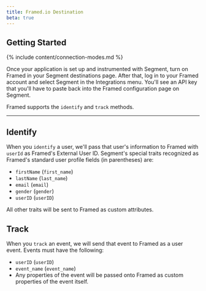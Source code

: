 ```yaml
---
title: Framed.io Destination
beta: true
---
```


## Getting Started

{% include content/connection-modes.md %}

Once your application is set up and instrumented with Segment, turn on Framed in your Segment destinations page. After that, log in to your Framed account and select Segment in the Integrations menu. You'll see an API key that you'll have to paste back into the Framed configuration page on Segment.

Framed supports the `identify` and `track` methods.

- - -

## Identify

When you `identify` a user, we'll pass that user's information to Framed with `userId` as Framed's External User ID. Segment's special traits recognized as Framed's standard user profile fields (in parentheses) are:

- `firstName` (`first_name`)
- `lastName` (`last_name`)
- `email` (`email`)
- `gender` (`gender`)
- `userID` (`userID`)

All other traits will be sent to Framed as custom attributes.

## Track

When you `track` an event, we will send that event to Framed as a user event. Events must have the following:

- `userID` (`userID`)
- `event_name` (`event_name`)
- Any properties of the event will be passed onto Framed as custom properties of the event itself.
